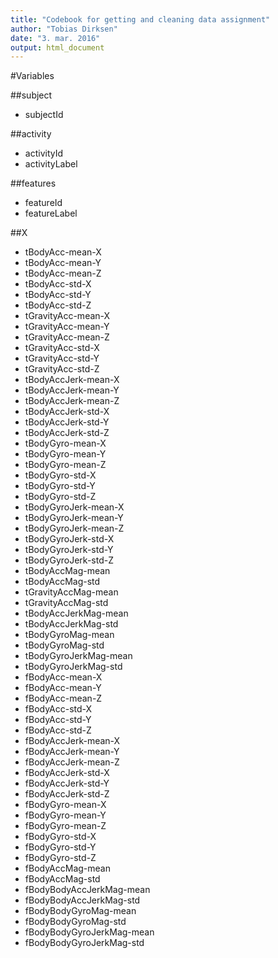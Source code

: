 ```yaml
---
title: "Codebook for getting and cleaning data assignment"
author: "Tobias Dirksen"
date: "3. mar. 2016"
output: html_document
---
```


#Variables

##subject
- subjectId

##activity
- activityId
- activityLabel

##features
- featureId
- featureLabel

##X
- tBodyAcc-mean-X
- tBodyAcc-mean-Y        
- tBodyAcc-mean-Z
- tBodyAcc-std-X
- tBodyAcc-std-Y
- tBodyAcc-std-Z
- tGravityAcc-mean-X
- tGravityAcc-mean-Y
- tGravityAcc-mean-Z
- tGravityAcc-std-X        
- tGravityAcc-std-Y
- tGravityAcc-std-Z
- tBodyAccJerk-mean-X
- tBodyAccJerk-mean-Y
- tBodyAccJerk-mean-Z
- tBodyAccJerk-std-X
- tBodyAccJerk-std-Y
- tBodyAccJerk-std-Z
- tBodyGyro-mean-X
- tBodyGyro-mean-Y         
- tBodyGyro-mean-Z
- tBodyGyro-std-X
- tBodyGyro-std-Y
- tBodyGyro-std-Z
- tBodyGyroJerk-mean-X     
- tBodyGyroJerk-mean-Y
- tBodyGyroJerk-mean-Z
- tBodyGyroJerk-std-X
- tBodyGyroJerk-std-Y
- tBodyGyroJerk-std-Z
- tBodyAccMag-mean
- tBodyAccMag-std
- tGravityAccMag-mean
- tGravityAccMag-std
- tBodyAccJerkMag-mean    
- tBodyAccJerkMag-std
- tBodyGyroMag-mean       
- tBodyGyroMag-std    
- tBodyGyroJerkMag-mean  
- tBodyGyroJerkMag-std     
- fBodyAcc-mean-X       
- fBodyAcc-mean-Y     
- fBodyAcc-mean-Z     
- fBodyAcc-std-X      
- fBodyAcc-std-Y           
- fBodyAcc-std-Z         
- fBodyAccJerk-mean-X  
- fBodyAccJerk-mean-Y  
- fBodyAccJerk-mean-Z  
- fBodyAccJerk-std-X       
- fBodyAccJerk-std-Y    
- fBodyAccJerk-std-Z  
- fBodyGyro-mean-X    
- fBodyGyro-mean-Y    
- fBodyGyro-mean-Z         
- fBodyGyro-std-X     
- fBodyGyro-std-Y   
- fBodyGyro-std-Z   
- fBodyAccMag-mean  
- fBodyAccMag-std          
- fBodyBodyAccJerkMag-mean 
- fBodyBodyAccJerkMag-std
- fBodyBodyGyroMag-mean   
- fBodyBodyGyroMag-std  
- fBodyBodyGyroJerkMag-mean
- fBodyBodyGyroJerkMag-std